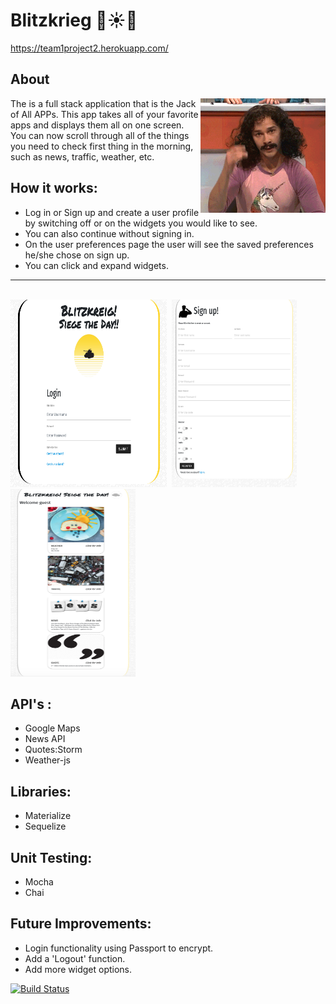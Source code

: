# Blitzkrieg 👾☀️🔫

https://team1project2.herokuapp.com/


## About

<img align="right" width="200" height="183" src="public/images/magic.gif">

The is a full stack application that is the Jack of All APPs. This app takes all of your favorite apps and displays them all on one screen. You can now scroll through all of the things you need to check first thing in the morning, such as news, traffic, weather, etc.

## How it works:
* Log in or Sign up and create a user profile by switching off or on the widgets you would like to see.
* You can also continue without signing in.
* On the user preferences page the user will see the saved preferences he/she chose on sign up.
* You can click and expand widgets.

---------------------------------------------------------------------------------------
<br>

<kbd>
  <img src="public/images/Blitzkreig.png" width="250" height="300"/>
</kbd>

<kbd>
  <img src="public/images/signupPage.png" width="200" height="300"/>
</kbd>

<kbd>
  <img src="public/images/seigetheday.png" width="200" height="300"/>
</kbd>


## API's :

* Google Maps
* News API
* Quotes:Storm
* Weather-js

## Libraries:
* Materialize
* Sequelize

## Unit Testing:
* Mocha
* Chai

## Future Improvements:
* Login functionality using Passport to encrypt.
* Add a 'Logout' function.
* Add more widget options.


[![Build Status](https://travis-ci.com/rachaelbelle/team1Project2.svg?branch=master)](https://travis-ci.com/rachaelbelle/team1Project2)
